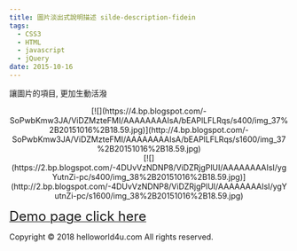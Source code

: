 ```yaml
---
title: 圖片淡出式說明描述 silde-description-fidein
tags:
  - CSS3
  - HTML
  - javascript
  - jQuery
date: 2015-10-16
---
```


讓圖片的項目, 更加生動活潑

<div class="separator" style="clear: both; text-align: center;">[![](https://4.bp.blogspot.com/-SoPwbKmw3JA/ViDZMzteFMI/AAAAAAAAIsA/bEAPlLFLRqs/s400/img_37%2B20151016%2B18.59.jpg)](http://4.bp.blogspot.com/-SoPwbKmw3JA/ViDZMzteFMI/AAAAAAAAIsA/bEAPlLFLRqs/s1600/img_37%2B20151016%2B18.59.jpg)</div>

<div class="separator" style="clear: both; text-align: center;">[![](https://2.bp.blogspot.com/-4DUvVzNDNP8/ViDZRjgPlUI/AAAAAAAAIsI/ygYutnZi-pc/s400/img_38%2B20151016%2B18.59.jpg)](http://2.bp.blogspot.com/-4DUvVzNDNP8/ViDZRjgPlUI/AAAAAAAAIsI/ygYutnZi-pc/s1600/img_38%2B20151016%2B18.59.jpg)</div>

[<span style="font-size: x-large;">Demo page click here</span>](http://cn27529.blogspot.tw/p/div.html)<div class="blogger-post-footer">Copyright © 2018 helloworld4u.com All rights reserved.</div>